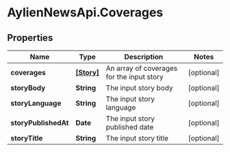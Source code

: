 # AylienNewsApi.Coverages

## Properties

Name | Type | Description | Notes
------------ | ------------- | ------------- | -------------
**coverages** | [**[Story]**](Story.md) | An array of coverages for the input story | [optional] 
**storyBody** | **String** | The input story body | [optional] 
**storyLanguage** | **String** | The input story language | [optional] 
**storyPublishedAt** | **Date** | The input story published date | [optional] 
**storyTitle** | **String** | The input story title | [optional] 


